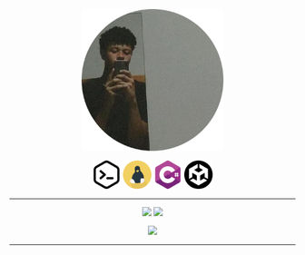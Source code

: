 
<p align="center">
<img src="/banner.png" width="250" height="250">
</p>


<p align="center">
  <img src="/code.png" width="50" height="50">
  <img src="/linux_2.png" width="50" height="50" >
  <img src="/c-sharp.png" width="50" height="50">
  <img src="/unity.png" width="50" height="50">
</p>


*****

<p align ="center">
  <img src="https://github-readme-stats.vercel.app/api?username=WesleyTavaresDev&count_private=true&show_icons=true&hide=issues&theme=ayu-mirage"/>
   <img src="https://github-readme-stats.vercel.app/api/top-langs/?username=WesleyTavaresDev&count_private=true&theme=ayu-mirage&layout=compact"/>
</p>

<p align="center">
   
</p>

<p align="center">
  <img src="https://streak-stats.demolab.com?user=WesleyTavaresDev&theme=ayu-mirage&border_radius=4&date_format=j%20M%5B%20Y%5D"/>
<p>
  
  ________________________________________
